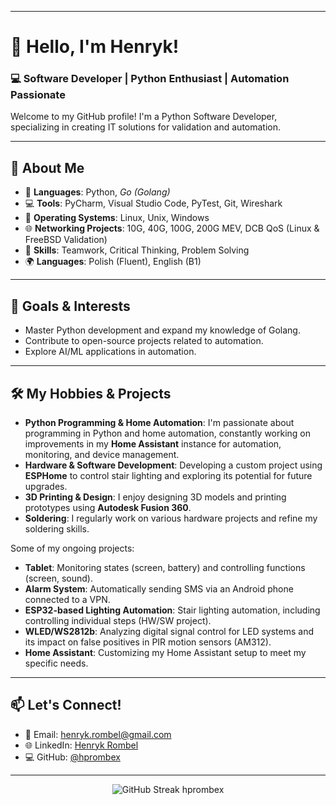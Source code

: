 
---

# 👋 Hello, I'm Henryk!

### 💻 Software Developer | Python Enthusiast | Automation Passionate

Welcome to my GitHub profile! 
I'm a Python Software Developer, specializing in creating IT solutions for validation and automation.

---

## 🚀 About Me

- 🔧 **Languages**: Python, _Go (Golang)_
- 💻 **Tools**: PyCharm, Visual Studio Code, PyTest, Git, Wireshark
- 🐧 **Operating Systems**: Linux, Unix, Windows
- 🌐 **Networking Projects**: 10G, 40G, 100G, 200G MEV, DCB QoS (Linux & FreeBSD Validation)
- 🌟 **Skills**: Teamwork, Critical Thinking, Problem Solving
- 🌍 **Languages**: Polish (Fluent), English (B1)

---

## 🎯 Goals & Interests

- Master Python development and expand my knowledge of Golang.  
- Contribute to open-source projects related to automation.  
- Explore AI/ML applications in automation.

---

## 🛠️ My Hobbies & Projects

- **Python Programming & Home Automation**: I'm passionate about programming in Python and home automation, constantly working on improvements in my **Home Assistant** instance for automation, monitoring, and device management.
- **Hardware & Software Development**: Developing a custom project using **ESPHome** to control stair lighting and exploring its potential for future upgrades.
- **3D Printing & Design**: I enjoy designing 3D models and printing prototypes using **Autodesk Fusion 360**.
- **Soldering**: I regularly work on various hardware projects and refine my soldering skills.

Some of my ongoing projects:
- **Tablet**: Monitoring states (screen, battery) and controlling functions (screen, sound).
- **Alarm System**: Automatically sending SMS via an Android phone connected to a VPN.
- **ESP32-based Lighting Automation**: Stair lighting automation, including controlling individual steps (HW/SW project).
- **WLED/WS2812b**: Analyzing digital signal control for LED systems and its impact on false positives in PIR motion sensors (AM312).
- **Home Assistant**: Customizing my Home Assistant setup to meet my specific needs.

---


## 📫 Let's Connect!

- 📧 Email: [henryk.rombel@gmail.com](mailto:henryk.rombel@gmail.com)  
- 🌐 LinkedIn: [Henryk Rombel](https://www.linkedin.com/in/henryk-rombel-937a01337/)   
- 💻 GitHub: [@hprombex](https://github.com/hprombex)

---

<div align="center">
  <img src="https://github-readme-streak-stats-seven-azure.vercel.app?user=hprombex&theme=tokyonight-duo&hide_border=true&short_numbers=true&date_format=j%20M%5B%20Y%5D&mode=daily" alt="GitHub Streak hprombex" />
</div>


